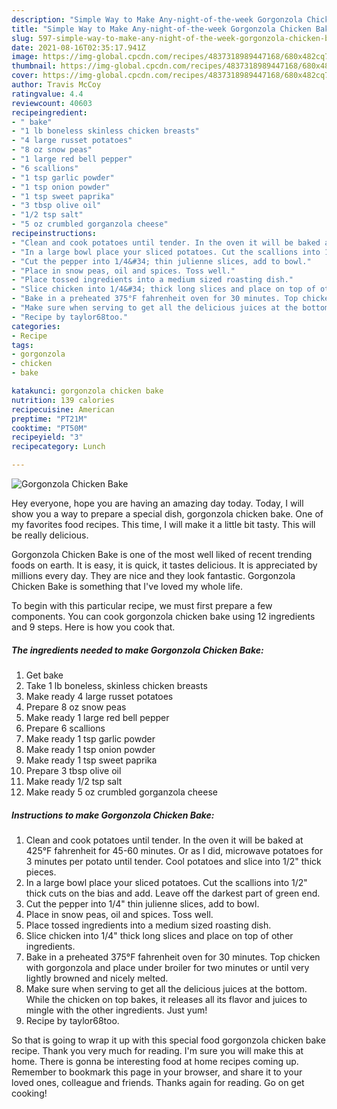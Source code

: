 ```yaml
---
description: "Simple Way to Make Any-night-of-the-week Gorgonzola Chicken Bake"
title: "Simple Way to Make Any-night-of-the-week Gorgonzola Chicken Bake"
slug: 597-simple-way-to-make-any-night-of-the-week-gorgonzola-chicken-bake
date: 2021-08-16T02:35:17.941Z
image: https://img-global.cpcdn.com/recipes/4837318989447168/680x482cq70/gorgonzola-chicken-bake-recipe-main-photo.jpg
thumbnail: https://img-global.cpcdn.com/recipes/4837318989447168/680x482cq70/gorgonzola-chicken-bake-recipe-main-photo.jpg
cover: https://img-global.cpcdn.com/recipes/4837318989447168/680x482cq70/gorgonzola-chicken-bake-recipe-main-photo.jpg
author: Travis McCoy
ratingvalue: 4.4
reviewcount: 40603
recipeingredient:
- " bake"
- "1 lb boneless skinless chicken breasts"
- "4 large russet potatoes"
- "8 oz snow peas"
- "1 large red bell pepper"
- "6 scallions"
- "1 tsp garlic powder"
- "1 tsp onion powder"
- "1 tsp sweet paprika"
- "3 tbsp olive oil"
- "1/2 tsp salt"
- "5 oz crumbled gorganzola cheese"
recipeinstructions:
- "Clean and cook potatoes until tender. In the oven it will be baked at 425°F fahrenheit for 45-60 minutes. Or as I did, microwave potatoes for 3 minutes per potato until tender. Cool potatoes and slice into 1/2&#34; thick pieces."
- "In a large bowl place your sliced potatoes. Cut the scallions into 1/2&#34; thick cuts on the bias and add. Leave off the darkest part of green end."
- "Cut the pepper into 1/4&#34; thin julienne slices, add to bowl."
- "Place in snow peas, oil and spices. Toss well."
- "Place tossed ingredients into a medium sized roasting dish."
- "Slice chicken into 1/4&#34; thick long slices and place on top of other ingredients."
- "Bake in a preheated 375°F fahrenheit oven for 30 minutes. Top chicken with gorgonzola and place under broiler for two minutes or until very lightly browned and nicely melted."
- "Make sure when serving to get all the delicious juices at the bottom. While the chicken on top bakes, it releases all its flavor and juices to mingle with the other ingredients. Just yum!"
- "Recipe by taylor68too."
categories:
- Recipe
tags:
- gorgonzola
- chicken
- bake

katakunci: gorgonzola chicken bake 
nutrition: 139 calories
recipecuisine: American
preptime: "PT21M"
cooktime: "PT50M"
recipeyield: "3"
recipecategory: Lunch

---
```



![Gorgonzola Chicken Bake](https://img-global.cpcdn.com/recipes/4837318989447168/680x482cq70/gorgonzola-chicken-bake-recipe-main-photo.jpg)

Hey everyone, hope you are having an amazing day today. Today, I will show you a way to prepare a special dish, gorgonzola chicken bake. One of my favorites food recipes. This time, I will make it a little bit tasty. This will be really delicious.



Gorgonzola Chicken Bake is one of the most well liked of recent trending foods on earth. It is easy, it is quick, it tastes delicious. It is appreciated by millions every day. They are nice and they look fantastic. Gorgonzola Chicken Bake is something that I've loved my whole life.


To begin with this particular recipe, we must first prepare a few components. You can cook gorgonzola chicken bake using 12 ingredients and 9 steps. Here is how you cook that.

<!--inarticleads1-->

##### The ingredients needed to make Gorgonzola Chicken Bake:

1. Get  bake
1. Take 1 lb boneless, skinless chicken breasts
1. Make ready 4 large russet potatoes
1. Prepare 8 oz snow peas
1. Make ready 1 large red bell pepper
1. Prepare 6 scallions
1. Make ready 1 tsp garlic powder
1. Make ready 1 tsp onion powder
1. Make ready 1 tsp sweet paprika
1. Prepare 3 tbsp olive oil
1. Make ready 1/2 tsp salt
1. Make ready 5 oz crumbled gorganzola cheese




<!--inarticleads2-->

##### Instructions to make Gorgonzola Chicken Bake:

1. Clean and cook potatoes until tender. In the oven it will be baked at 425°F fahrenheit for 45-60 minutes. Or as I did, microwave potatoes for 3 minutes per potato until tender. Cool potatoes and slice into 1/2&#34; thick pieces.
1. In a large bowl place your sliced potatoes. Cut the scallions into 1/2&#34; thick cuts on the bias and add. Leave off the darkest part of green end.
1. Cut the pepper into 1/4&#34; thin julienne slices, add to bowl.
1. Place in snow peas, oil and spices. Toss well.
1. Place tossed ingredients into a medium sized roasting dish.
1. Slice chicken into 1/4&#34; thick long slices and place on top of other ingredients.
1. Bake in a preheated 375°F fahrenheit oven for 30 minutes. Top chicken with gorgonzola and place under broiler for two minutes or until very lightly browned and nicely melted.
1. Make sure when serving to get all the delicious juices at the bottom. While the chicken on top bakes, it releases all its flavor and juices to mingle with the other ingredients. Just yum!
1. Recipe by taylor68too.




So that is going to wrap it up with this special food gorgonzola chicken bake recipe. Thank you very much for reading. I'm sure you will make this at home. There is gonna be interesting food at home recipes coming up. Remember to bookmark this page in your browser, and share it to your loved ones, colleague and friends. Thanks again for reading. Go on get cooking!
